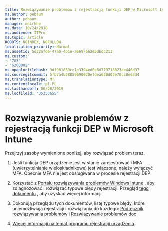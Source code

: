 ```yaml
---
title: Rozwiązywanie problemów z rejestracją funkcji DEP w Microsoft Intune
ms.author: pebaum
author: pebaum
manager: mnirkhe
ms.date: 10/24/2018
ms.audience: ITPro
ms.topic: article
ROBOTS: NOINDEX, NOFOLLOW
localization_priority: Normal
ms.assetid: 5d32afde-47ab-4b1e-a669-662e5dbdc213
ms.custom:
- "783"
- "6200002"
ms.openlocfilehash: 3df961859cc1e3394ed0e8d779718823ae446d37
ms.sourcegitcommit: 5fb7a4b28859690020efdea630d03e70cc0e6334
ms.translationtype: MT
ms.contentlocale: pl-PL
ms.lasthandoff: 06/28/2019
ms.locfileid: "35353655"
---
```

# <a name="troubleshoot-issues-with-dep-enrollment-in-microsoft-intune"></a>Rozwiązywanie problemów z rejestracją funkcji DEP w Microsoft Intune

Przejrzyj zasoby wymienione poniżej, aby rozwiązać problem teraz.
  
1. Jeśli funkcja DEP urządzenie jest w stanie zarejestrować i MFA (uwierzytelnianie wieloskładnikowe) jest włączone, należy wyłączyć MFA. Obecnie MFA nie jest obsługiwana w procesie rejestracji DEP

2. Korzystać z [Portalu rozwiązywania problemów Windows Intune](https://devicemanagement.microsoft.com/#blade/Microsoft_Intune_DeviceSettings/TroubleshootBlade) , aby zdiagnozować i rozwiązać typowe błędy rejestracji. Przegląd [tego dokumentu](https://docs.microsoft.com/intune/help-desk-operators) , aby uzyskać więcej informacji.

3. Dokonują przeglądu tych dokumentów, listę typowe błędy, które uniemożliwiają rejestracji i rozwiązania do każdego: [Podręcznik rozwiązywania problemów](https://support.microsoft.com/help/4039809/troubleshooting-ios-device-enrollment-in-intune) i [Rozwiązywanie problemów doc](https://docs.microsoft.com/intune-classic/troubleshoot/troubleshoot-device-enrollment-in-intune)

4. [Więcej informacji na temat programu rejestracji urządzenia](https://docs.microsoft.com/intune/device-enrollment-program-enroll-ios).
